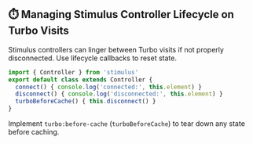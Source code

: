 ## ⏱️ Managing Stimulus Controller Lifecycle on Turbo Visits
Stimulus controllers can linger between Turbo visits if not properly disconnected. Use lifecycle callbacks to reset state.

```javascript
import { Controller } from 'stimulus'
export default class extends Controller {
  connect() { console.log('connected:', this.element) }
  disconnect() { console.log('disconnected:', this.element) }
  turboBeforeCache() { this.disconnect() }
}
```

Implement `turbo:before-cache` (`turboBeforeCache`) to tear down any state before caching.